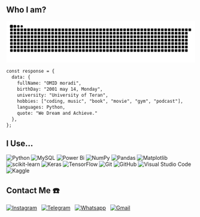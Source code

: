## Who I am?
<img align="center" src="https://raw.githubusercontent.com/imrrobat/imrrobat/d1b244e170d2b75fdda3efd499eaaf163f7a617c/images/github-contribution-grid-snake.svg" />

```
const response = {
  data: {
    fullName: "OMID moradi",
    birthDay: "2001 may 14, Monday",
    university: "University of Teran",
    hobbies: ["coding, music", "book", "movie", "gym", "podcast"],
    languages: Python,
    quote: "We Dream and Achieve."
  },
};
```

## I Use... 

 ![Python](https://img.shields.io/badge/python-3670A0?style=for-the-badge&logo=python&logoColor=ffdd54)
![MySQL](https://img.shields.io/badge/mysql-4479A1.svg?style=for-the-badge&logo=mysql&logoColor=white)
![Power Bi](https://img.shields.io/badge/power_bi-F2C811?style=for-the-badge&logo=powerbi&logoColor=black)
![NumPy](https://img.shields.io/badge/numpy-%23013243.svg?style=for-the-badge&logo=numpy&logoColor=white)
![Pandas](https://img.shields.io/badge/pandas-%23150458.svg?style=for-the-badge&logo=pandas&logoColor=white)
![Matplotlib](https://img.shields.io/badge/Matplotlib-%23ffffff.svg?style=for-the-badge&logo=Matplotlib&logoColor=black)
![scikit-learn](https://img.shields.io/badge/scikit--learn-%23F7931E.svg?style=for-the-badge&logo=scikit-learn&logoColor=white)
![Keras](https://img.shields.io/badge/Keras-%23D00000.svg?style=for-the-badge&logo=Keras&logoColor=white)
![TensorFlow](https://img.shields.io/badge/TensorFlow-%23FF6F00.svg?style=for-the-badge&logo=TensorFlow&logoColor=white)
![Git](https://img.shields.io/badge/git-%23F05033.svg?style=for-the-badge&logo=git&logoColor=white)
![GitHub](https://img.shields.io/badge/github-%23121011.svg?style=for-the-badge&logo=github&logoColor=white)
![Visual Studio Code](https://img.shields.io/badge/Visual%20Studio%20Code-0078d7.svg?style=for-the-badge&logo=visual-studio-code&logoColor=white)
![Kaggle](https://img.shields.io/badge/Kaggle-035a7d?style=for-the-badge&logo=kaggle&logoColor=white)

<h2 align='left'> Contact Me ☎️</h2>

<a href='https://www.instagram.com/the.omid80'><img width = '85px' height = '85px' src='https://github.com/omid-moradi/omid-moradi/assets/164475131/083e65ef-a95a-44ec-bcf7-9491579c838a' alt = 'Instagram'/></a> &nbsp;
<a href='https://t.me/teomid80'><img width = '85px' height = '85px' src='https://github.com/omid-moradi/omid-moradi/assets/164475131/4755a036-1f09-4710-9300-b02cadedae80' alt = 'Telegram'/></a> &nbsp;
<a href='https://wa.me/qr/7H6ZPI5NJA7XK1'><img width = '85px' height = '85px' src='https://github.com/omid-moradi/omid-moradi/assets/164475131/da21c921-e29b-48ba-be8d-16c1bc638bfb' alt = 'Whatsapp'/></a> &nbsp;
<a href='moomid@gmail.com'><img width = '85px' height = '85px' src='https://github.com/omid-moradi/omid-moradi/assets/164475131/6218379a-e352-4256-9df1-9cd636734d23' alt = 'Gmail'/></a>



